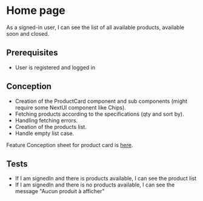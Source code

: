 # Home page

As a signed-in user, I can see the list of all available products, available soon and closed.

## Prerequisites

- User is registered and logged in

## Conception

- Creation of the ProductCard component and sub components (might require some NextUI component like Chips).
- Fetching products according to the specifications (qty and sort by).
- Handling fetching errors.
- Creation of the products list.
- Handle empty list case.

Feature Conception sheet for product card is [here](./0007-home-product-card.md).

## Tests

- If I am signedIn and there is products available, I can see the product list
- If I am signedIn and there is no products available, I can see the message "Aucun produit à afficher"
